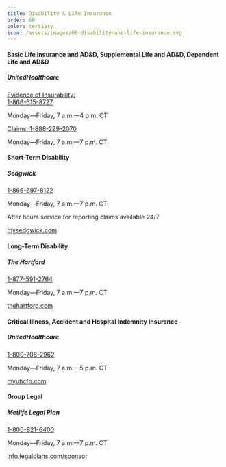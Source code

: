 ```yaml
---
title: Disability & Life Insurance
order: 60
color: tertiary
icon: /assets/images/06-disability-and-life-insurance.svg
---
```

#### Basic Life Insurance and AD&D, Supplemental Life and AD&D, Dependent Life and AD&D

##### UnitedHealthcare

[Evidence of Insurability:<br>1-866-615-8727](tel://+1-866-615-8727 "Evidence of Insurability: 1-866-615-8727")

Monday—Friday, 7 a.m.—4 p.m. CT

[Claims: 1-888-299-2070](tel://+1-888-299-2070 "Claims: 1-888-299-2070")

Monday—Friday, 7 a.m.—7 p.m. CT

#### Short-Term Disability

##### Sedgwick

[1-866-697-8122](tel://+1-866-697-8122 "1-866-697-8122")

Monday—Friday, 7 a.m.—7 p.m. CT

After hours service for reporting claims available 24/7

[mysedgwick.com](https://login.mysedgwick.com/ "mysedgwick.com in a new tab")

#### Long-Term Disability

##### The Hartford

[1-877-591-2764](tel://+1-877-591-2764 "1-877-591-2764")

Monday—Friday, 7 a.m.—7 p.m. CT

[thehartford.com](https://www.thehartford.com/ "thehartford.com in a new tab")

#### Critical Illness, Accident and Hospital Indemnity Insurance

##### UnitedHealthcare

[1-800-708-2962](tel://+1-800-708-2962 "1-800-708-2962")

Monday—Friday, 7 a.m.—5 p.m. CT

[myuhcfp.com](https://myuhcfp.com/tpa-ap-web/?navDeepDive=FP_publicMemberHomeDefaultContentMenu "myuhcfp.com in a new tab")

#### Group Legal

##### Metlife Legal Plan

[1-800-821-6400](tel://+1-800-821-6400 "1-800-821-6400")

Monday—Friday, 7 a.m.—7 p.m. CT

[info.legalplans.com/sponsor](https://www.legalplans.com/why-enroll "info.legalplans.com/sponsor in a new tab")
